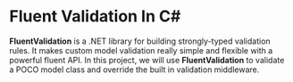 # Fluent Validation In C#

**FluentValidation** is a .NET library for building strongly-typed validation rules. It makes custom model validation really simple and flexible with a powerful fluent API. In this project, we will use **FluentValidation** to validate a POCO model class and override the built in validation middleware.